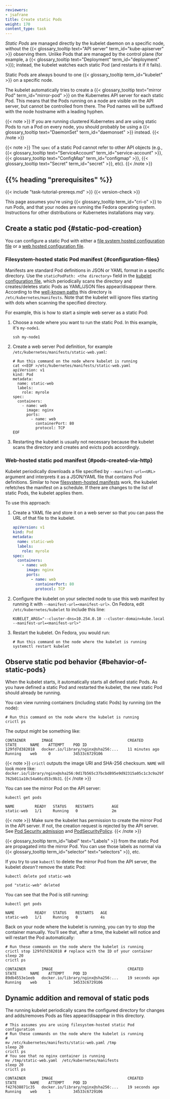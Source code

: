 ```yaml
---
reviewers:
- jsafrane
title: Create static Pods
weight: 170
content_type: task
---
```


<!-- overview -->


*Static Pods* are managed directly by the kubelet daemon on a specific node,
without the {{< glossary_tooltip text="API server" term_id="kube-apiserver" >}}
observing them.
Unlike Pods that are managed by the control plane (for example, a
{{< glossary_tooltip text="Deployment" term_id="deployment" >}});
instead, the kubelet watches each static Pod (and restarts it if it fails).

Static Pods are always bound to one {{< glossary_tooltip term_id="kubelet" >}} on a specific node.

The kubelet automatically tries to create a {{< glossary_tooltip text="mirror Pod" term_id="mirror-pod" >}}
on the Kubernetes API server for each static Pod.
This means that the Pods running on a node are visible on the API server,
but cannot be controlled from there.
The Pod names will be suffixed with the node hostname with a leading hyphen.

{{< note >}}
If you are running clustered Kubernetes and are using static
Pods to run a Pod on every node, you should probably be using a
{{< glossary_tooltip text="DaemonSet" term_id="daemonset" >}}
instead.
{{< /note >}}

{{< note >}}
The `spec` of a static Pod cannot refer to other API objects
(e.g., {{< glossary_tooltip text="ServiceAccount" term_id="service-account" >}},
{{< glossary_tooltip text="ConfigMap" term_id="configmap" >}},
{{< glossary_tooltip text="Secret" term_id="secret" >}}, etc).
{{< /note >}}

## {{% heading "prerequisites" %}}

{{< include "task-tutorial-prereqs.md" >}} {{< version-check >}}

This page assumes you're using {{< glossary_tooltip term_id="cri-o" >}} to run Pods,
and that your nodes are running the Fedora operating system.
Instructions for other distributions or Kubernetes installations may vary.

<!-- steps -->

## Create a static pod {#static-pod-creation}

You can configure a static Pod with either a [file system hosted configuration file](/docs/tasks/configure-pod-container/static-pod/#configuration-files) or a [web hosted configuration file](/docs/tasks/configure-pod-container/static-pod/#pods-created-via-http).

### Filesystem-hosted static Pod manifest {#configuration-files}

Manifests are standard Pod definitions in JSON or YAML format in a specific directory. Use the `staticPodPath: <the directory>` field in the
[kubelet configuration file](/docs/reference/config-api/kubelet-config.v1beta1/),
which periodically scans the directory and creates/deletes static Pods as YAML/JSON files appear/disappear there.
According to the [well-known paths](docs/reference/setup-tools/kubeadm/implementation-details/#constants-and-well-known-values-and-paths) this directory is `/etc/kubernetes/manifests`.
Note that the kubelet will ignore files starting with dots when scanning the specified directory.

For example, this is how to start a simple web server as a static Pod:

1. Choose a node where you want to run the static Pod. In this example, it's `my-node1`.

    ```shell
    ssh my-node1
    ```

2. Create a web server Pod definition, for example `/etc/kubernetes/manifests/static-web.yaml`:

    ```shell
    # Run this command on the node where kubelet is running
    cat <<EOF >/etc/kubernetes/manifests/static-web.yaml
    apiVersion: v1
    kind: Pod
    metadata:
      name: static-web
      labels:
        role: myrole
    spec:
      containers:
        - name: web
          image: nginx
          ports:
            - name: web
              containerPort: 80
              protocol: TCP
    EOF
    ```

3. Restarting the kubelet is usually not necessary because the kubelet scans the directory and creates and evicts pods accordingly.

### Web-hosted static pod manifest {#pods-created-via-http}

Kubelet periodically downloads a file specified by `--manifest-url=<URL>` argument
and interprets it as a JSON/YAML file that contains Pod definitions.
Similar to how [filesystem-hosted manifests](#configuration-files) work, the kubelet
refetches the manifest on a schedule. If there are changes to the list of static
Pods, the kubelet applies them.

To use this approach: 

1. Create a YAML file and store it on a web server so that you can pass the URL of that file to the kubelet.

    ```yaml
    apiVersion: v1
    kind: Pod
    metadata:
      name: static-web
      labels:
        role: myrole
    spec:
      containers:
        - name: web
          image: nginx
          ports:
            - name: web
              containerPort: 80
              protocol: TCP
    ```

2. Configure the kubelet on your selected node to use this web manifest by running it with `--manifest-url=<manifest-url>`. On Fedora, edit `/etc/kubernetes/kubelet` to include this line:

    ```
    KUBELET_ARGS="--cluster-dns=10.254.0.10 --cluster-domain=kube.local --manifest-url=<manifest-url>"
    ```

3. Restart the kubelet. On Fedora, you would run:

    ```shell
    # Run this command on the node where the kubelet is running
    systemctl restart kubelet
    ```

## Observe static pod behavior {#behavior-of-static-pods}

When the kubelet starts, it automatically starts all defined static Pods. As you have
defined a static Pod and restarted the kubelet, the new static Pod should
already be running.

You can view running containers (including static Pods) by running (on the node):
```shell
# Run this command on the node where the kubelet is running
crictl ps
```

The output might be something like:

```console
CONTAINER       IMAGE                                 CREATED           STATE      NAME    ATTEMPT    POD ID
129fd7d382018   docker.io/library/nginx@sha256:...    11 minutes ago    Running    web     0          34533c6729106
```

{{< note >}}
`crictl` outputs the image URI and SHA-256 checksum. `NAME` will look more like:
`docker.io/library/nginx@sha256:0d17b565c37bcbd895e9d92315a05c1c3c9a29f762b011a10c54a66cd53c9b31`.
{{< /note >}}

You can see the mirror Pod on the API server:

```shell
kubectl get pods
```
```
NAME         READY   STATUS    RESTARTS        AGE
static-web   1/1     Running   0               2m
```

{{< note >}}
Make sure the kubelet has permission to create the mirror Pod in the API server. If not, the creation request is rejected by the API server. See [Pod Security admission](/docs/concepts/security/pod-security-admission) and [PodSecurityPolicy](/docs/concepts/security/pod-security-policy/).
{{< /note >}}

{{< glossary_tooltip term_id="label" text="Labels" >}} from the static Pod are
propagated into the mirror Pod. You can use those labels as normal via
{{< glossary_tooltip term_id="selector" text="selectors" >}}, etc.

If you try to use `kubectl` to delete the mirror Pod from the API server,
the kubelet _doesn't_ remove the static Pod:

```shell
kubectl delete pod static-web
```
```
pod "static-web" deleted
```
You can see that the Pod is still running:
```shell
kubectl get pods
```
```
NAME         READY   STATUS    RESTARTS   AGE
static-web   1/1     Running   0          4s
```

Back on your node where the kubelet is running, you can try to stop the container manually.
You'll see that, after a time, the kubelet will notice and will restart the Pod
automatically:

```shell
# Run these commands on the node where the kubelet is running
crictl stop 129fd7d382018 # replace with the ID of your container
sleep 20
crictl ps
```
```console
CONTAINER       IMAGE                                 CREATED           STATE      NAME    ATTEMPT    POD ID
89db4553e1eeb   docker.io/library/nginx@sha256:...    19 seconds ago    Running    web     1          34533c6729106
```

## Dynamic addition and removal of static pods

The running kubelet periodically scans the configured directory for changes and adds/removes Pods as files appear/disappear in this directory.

```shell
# This assumes you are using filesystem-hosted static Pod configuration
# Run these commands on the node where the kubelet is running
#
mv /etc/kubernetes/manifests/static-web.yaml /tmp
sleep 20
crictl ps
# You see that no nginx container is running
mv /tmp/static-web.yaml  /etc/kubernetes/manifests
sleep 20
crictl ps
```
```console
CONTAINER       IMAGE                                 CREATED           STATE      NAME    ATTEMPT    POD ID
f427638871c35   docker.io/library/nginx@sha256:...    19 seconds ago    Running    web     1          34533c6729106
```
